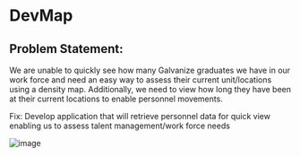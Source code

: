 # DevMap

## Problem Statement:
We are unable to quickly see how many Galvanize graduates we have in our work force and need an easy way to assess their current unit/locations using a density map. Additionally, we need to view how long they have been at their current locations to enable personnel movements.

Fix: Develop application that will retrieve personnel data for quick view enabling us to assess talent management/work force needs

![image](https://github.com/td8end/DevMap/assets/125446030/214206ad-029f-4d71-9a19-42648612823e)
